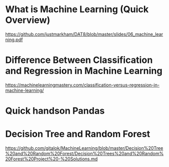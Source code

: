 # What is Machine Learning (Quick Overview)
https://github.com/justmarkham/DAT8/blob/master/slides/06_machine_learning.pdf

# Difference Between Classification and Regression in Machine Learning
https://machinelearningmastery.com/classification-versus-regression-in-machine-learning/

# Quick handson Pandas

# Decision Tree and Random Forest
https://github.com/gitalok/MachineLearning/blob/master/Decision%20Tree%20and%20Random%20Forest/Decision%20Trees%20and%20Random%20Forest%20Project%20-%20Solutions.md
